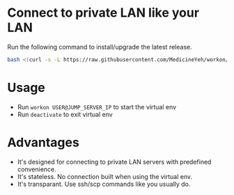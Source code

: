 # Connect to private LAN like your LAN

Run the following command to install/upgrade the latest release.
``` bash
bash <(curl -s -L https://raw.githubusercontent.com/MedicineYeh/workon/master/easy_install.sh)
```

# Usage
* Run `workon USER@JUMP_SERVER_IP` to start the virtual env
* Run `deactivate` to exit virtual env


# Advantages
* It's designed for connecting to private LAN servers with predefined convenience.
* It's stateless. No connection built when using the virtual env.
* It's transparant. Use ssh/scp commands like you usually do.

